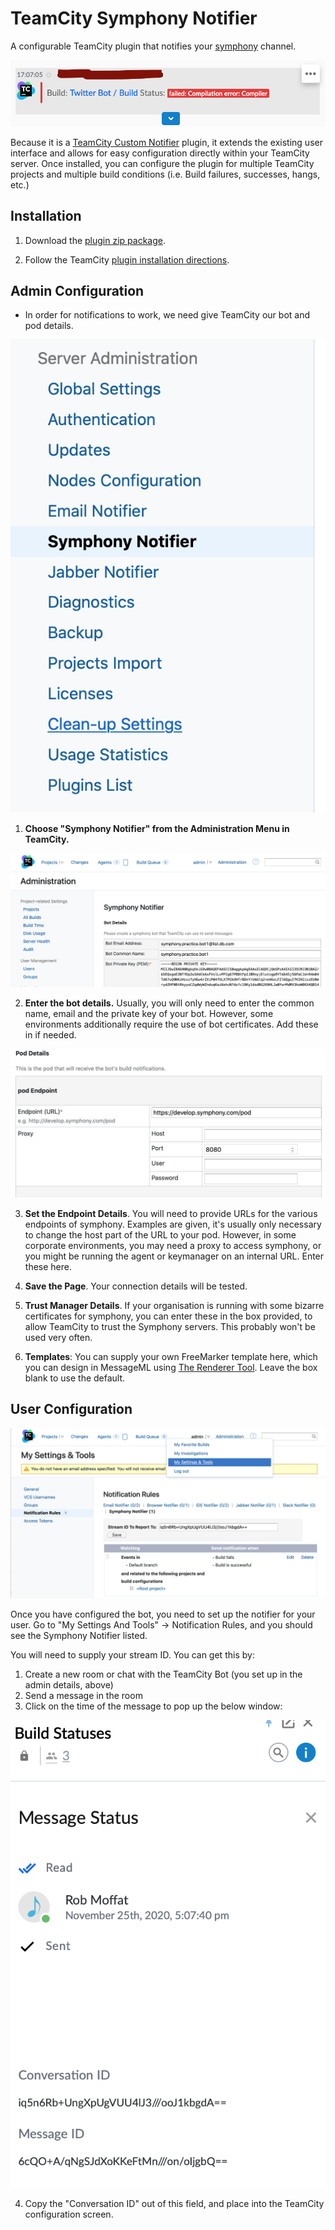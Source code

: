 # TeamCity Symphony Notifier

A configurable TeamCity plugin that notifies your [symphony](https://symphony.com) channel.

![screenshot](images/screenshot.png)

Because it is a [TeamCity Custom Notifier](http://confluence.jetbrains.com/display/TCD8/Custom+Notifier) plugin, it extends the existing user interface and allows for easy configuration directly within your TeamCity server. Once installed, you can configure the plugin for multiple TeamCity projects and multiple build conditions (i.e. Build failures, successes, hangs, etc.)

## Installation

1. Download the [plugin zip package](https://github.com/finos/symphony-java-toolkit/releases/download/6.20.1/teamcity-symphony-integration.zip).

2. Follow the TeamCity [plugin installation directions](http://confluence.jetbrains.com/display/TCD8/Installing+Additional+Plugins).

## Admin Configuration

- In order for notifications to work, we need give TeamCity our bot and pod details.

![Admin Menu](images/admin-menu.png)

1. **Choose "Symphony Notifier" from the Administration Menu in TeamCity.**

![Bot Details](images/bot-details.png)

2. **Enter the bot details.**  Usually, you will only need to enter the common name, email and the private key of your bot.  However, some environments additionally require the use of bot certificates.  Add these in if needed.

![Enter Endpoint Details](images/pod-details.png)

3. **Set the Endpoint Details**.  You will need to provide URLs for the various endpoints of symphony. Examples are given, it's usually only necessary to change the host part of the URL to your pod.  However, in some corporate environments, you may need a proxy to access symphony, or you might be running the agent or keymanager on an internal URL.  Enter these here.

4.  **Save the Page**.  Your connection details will be tested.

5.  **Trust Manager Details**.  If your organisation is running with some bizarre certificates for symphony, you can enter these in the box provided, to allow TeamCity to trust the Symphony servers.  This probably won't be used very often.

6.  **Templates**:  You can supply your own FreeMarker template here, which you can design in MessageML using [The Renderer Tool](https://renderer-tool.app.symphony.com).  Leave the box blank to use the default.

## User Configuration

![Notifier Details](images/notifier.png)

Once you have configured the bot, you need to set up the notifier for your user.  Go to "My Settings And Tools" -> Notification Rules, and you should see the Symphony Notifier listed.

You will need to supply your stream ID.  You can get this by:

1.  Create a new room or chat with the TeamCity Bot (you set up in the admin details, above)
2.  Send a message in the room
3.  Click on the time of the message to pop up the below window:

![Stream Id](images/stream-id.png)

4.  Copy the "Conversation ID" out of this field, and place into the TeamCity configuration screen.

